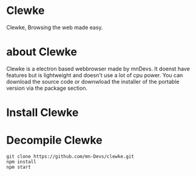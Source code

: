 # Clewke
Clewke, Browsing the web made easy.

# about Clewke
Clewke is a electron based webbrowser made by mnDevs.
It doenst have features but is lightweight and doesn't use a lot of cpu power.
You can download the source  code or downwload the installer of the portable version via the package section.

# Install Clewke



#  Decompile Clewke

```
git clone https://github.com/mn-Devs/clewke.git
npm install
npm start
```
